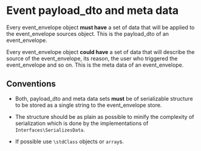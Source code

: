 # Event payload_dto and meta data

Every event_envelope object __must have__ a set of data that will be applied to the event_envelope sources object. This is the payload_dto of an event_envelope.

Every event_envelope object __could have__ a set of data that will describe the source of the event_envelope, its reason, the user who triggered the event_envelope and so on.
This is the meta data of an event_envelope.

## Conventions

* Both, payload_dto and meta data sets __must__ be of serializable structure to be stored as a single string to the event_envelope store.

* The structure should be as plain as possible to minify the complexity of serialization which is done by the implementations of `Interfaces\SerializesData`.

* If possible use `\stdClass` objects or `array`s.



